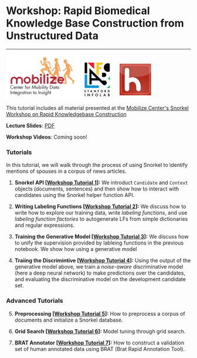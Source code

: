 # Workshop: Rapid Biomedical Knowledge Base Construction from Unstructured Data
---

<img align:right src="imgs/mobilize.jpg" alt="Hazy Research" width=200px/>
<img align:right src="imgs/hazy.jpg" alt="Hazy Research" width=200px/>


This tutorial includes all material presented at the [Mobilize Center's Snorkel Workshop on Rapid Knowledgebase Construction](https://mobilize.stanford.edu/workshop-rapid-biomedical-knowledge-base-construction-from-unstructured-data/)

**Lecture Slides**: [PDF](slides/Snorkel-Workshop-FINAL.pdf)

**Workshop Videos**: Coming soon!

### Tutorials

In this tutorial, we will walk through the process of using Snorkel to identify mentions of spouses in a corpus of news articles.

1. **Snorkel API [[Workshop Tutorial 1](Workshop_1_Snorkel_API.ipynb)]:**
We introduct `Candidate` and `Context` objects (documents, sentences) and then show how to interact with candidates using the Snorkel helper function API. 

2. **Writing Labeling Functions [[Workshop Tutorial 2](Workshop_2_Writing_Labeling_Functions.ipynb)]:**
We discuss how to write how to explore our training data, write _labeling functions_, and use _labeling function factories_ to autogenerate LFs from simple dictionaries and regular expressions.

3. **Training the Generative Model [[Workshop Tutorial 3](Workshop_3_Generative_Model_Training.ipynb)]:**
We discuss how to unify the supervision provided by lableing functions in the previous notebook. We show how using a generative model 

4. **Traiing the Discrimintive [[Workshop Tutorial 4](Workshop_4_Discriminative_Model_Training.ipynb)]:**
Using the output of the generative model above, we train a _noise-aware_ discriminative model (here a deep neural network) to make predictions over the candidates, and evaluating the discriminative model on the development candidate set.

### Advanced Tutorials

5. **Preprocessing [[Workshop Tutorial 5](Workshop_5_Advanced_Preprocessing.ipynb)]:**
How to preprocess a corpus of documents and initialize a Snorkel database.

6. **Grid Search [[Workshop Tutorial 6](Workshop_6_Advanced_Grid_Search.ipynb)]:**
Model tuning through grid search.

7. **BRAT Annotator [[Workshop Tutorial 7](Workshop_7_Advanced_BRAT_Annotator.ipynb)]:**
How to construct a validation set of human annotated data using BRAT (Brat Rapid Annotation Tool).
